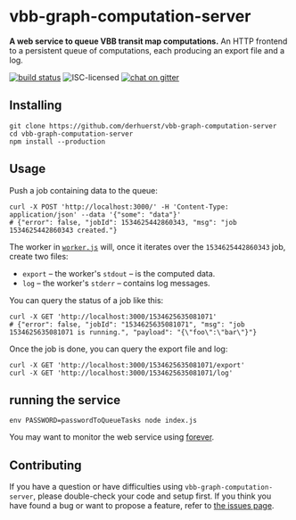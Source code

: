 # vbb-graph-computation-server

**A web service to queue VBB transit map computations.** An HTTP frontend to a persistent queue of computations, each producing an export file and a log.

[![build status](https://img.shields.io/travis/derhuerst/vbb-graph-computation-server.svg)](https://travis-ci.org/derhuerst/vbb-graph-computation-server)
![ISC-licensed](https://img.shields.io/github/license/derhuerst/vbb-graph-computation-server.svg)
[![chat on gitter](https://badges.gitter.im/derhuerst.svg)](https://gitter.im/derhuerst)


## Installing

```shell
git clone https://github.com/derhuerst/vbb-graph-computation-server
cd vbb-graph-computation-server
npm install --production
```


## Usage

Push a job containing data to the queue:

```shell
curl -X POST 'http://localhost:3000/' -H 'Content-Type: application/json' --data '{"some": "data"}'
# {"error": false, "jobId": 1534625442860343, "msg": "job 1534625442860343 created."}
```

The worker in [`worker.js`](lib/worker.js) will, once it iterates over the `1534625442860343` job, create two files:

- `export` – the worker's `stdout` – is the computed data.
- `log` – the worker's `stderr` – contains log messages.

You can query the status of a job like this:

```shell
curl -X GET 'http://localhost:3000/1534625635081071'
# {"error": false, "jobId": "1534625635081071", "msg": "job 1534625635081071 is running.", "payload": "{\"foo\":\"bar\"}"}
```

Once the job is done, you can query the export file and log:

```
curl -X GET 'http://localhost:3000/1534625635081071/export'
curl -X GET 'http://localhost:3000/1534625635081071/log'
```


## running the service

```shell
env PASSWORD=passwordToQueueTasks node index.js
```

You may want to monitor the web service using [forever](https://github.com/foreverjs/forever#readme).


## Contributing

If you have a question or have difficulties using `vbb-graph-computation-server`, please double-check your code and setup first. If you think you have found a bug or want to propose a feature, refer to [the issues page](https://github.com/derhuerst/vbb-graph-computation-server/issues).
